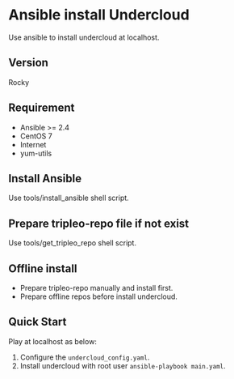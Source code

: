 # Ansible install Undercloud
Use ansible to install undercloud at localhost.

## Version
Rocky

## Requirement
* Ansible >= 2.4
* CentOS 7
* Internet
* yum-utils

## Install Ansible
Use tools/install_ansible shell script.

## Prepare tripleo-repo file if not exist
Use tools/get_tripleo_repo shell script.

## Offline install
* Prepare tripleo-repo manually and install first.
* Prepare offline repos before install undercloud.

## Quick Start
Play at localhost as below:
1. Configure the `undercloud_config.yaml`.
2. Install undercloud with root user `ansible-playbook main.yaml`.
